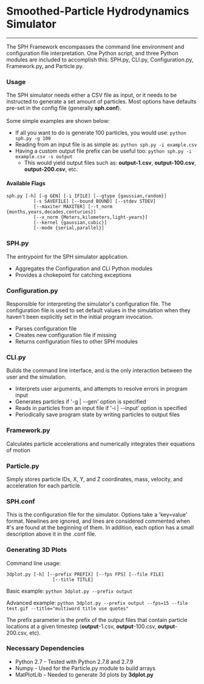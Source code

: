 # Smoothed-Particle Hydrodynamics Simulator
<hr>
The SPH Framework encompasses the command line environment and configuration file interpretation. One Python script, and three Python modules are included to accomplish this: SPH.py, CLI.py, Configuration.py, Framework.py, and Particle.py. 

### Usage
The SPH simulator needs either a CSV file as input, or it needs to be instructed to generate a set amount of particles. Most options have defaults pre-set in the config file
(generally <b>sph.conf</b>).
<br><br>Some simple examples are shown below:
* If all you want to do is generate 100 particles, you would use: ```python sph.py -g 100```
* Reading from an input file is as simple as: 
    ```python sph.py -i example.csv```
* Having a custom output file prefix can be useful too: 
    ```python sph.py -i example.csv -s output```
  * This would yield output files such as: <b>output-1.csv</b>, <b>output-100.csv</b>, <b>output-200.csv</b>, etc.

#### Available Flags
```
sph.py [-h] [-g GEN] [-i IFILE] [--gtype {gaussian,random}]
          [-s SAVEFILE] [--bound BOUND] [--stdev STDEV]
          [--maxiter MAXITER] [--t_norm {months,years,decades,centuries}]
          [--x_norm {Meters,kilometers,light-years}]
          [--kernel {gaussian,cubic}]
          [--mode {serial,parallel}]

```

### SPH.py
The entrypoint for the SPH simulator application.
* Aggregates the Configuration and CLI Python modules
* Provides a chokepoint for catching exceptions

### Configuration.py
Responsible for interpreting the simulator's configuration file. The configuration file is used to set default values in the simulation when they haven't been explicitly set in the initial program invocation.
* Parses configuration file
* Creates new configuration file if missing
* Returns configuration files to other SPH modules

### CLI.py
Builds the command line interface, and is the only interaction between the user and the simulation.
* Interprets user arguments, and attempts to resolve errors in program input
* Generates particles if '-g | --gen' option is specified
* Reads in particles from an input file if '-i | --input' option is specified
* Periodically save program state by writing particles to output files

### Framework.py
Calculates particle accelerations and numerically integrates their equations of motion

### Particle.py
Simply stores particle IDs, X, Y, and Z coordinates, mass, velocity, and acceleration for each particle.

### SPH.conf
This is the configuration file for the simulator. Options take a 'key=value' format. Newlines are ignored, and lines are considered commented when #'s are found at the beginning of them. In addition, each option has a small description above it in the .conf file.

### Generating 3D Plots
Command line usage:
```
3dplot.py [-h] [--prefix PREFIX] [--fps FPS] [--file FILE]
                 [--title TITLE]
```
Basic example: ```python 3dplot.py --prefix output```

Advanced example: ```python 3dplot.py --prefix output --fps=15 --file test.gif --title="multiword title use quotes"```

The prefix parameter is the prefix of the output files that contain particle locations at a given timestep (<b>output</b>-1.csv, <b>output</b>-100.csv, <b>output</b>-200.csv, etc).

### Necessary Dependencies
* Python 2.7 - Tested with Python 2.7.8 and 2.7.9
* Numpy - Used for the Particle.py module to build arrays
* MatPlotLib - Needed to generate 3d plots by <b>3dplot.py</b>
